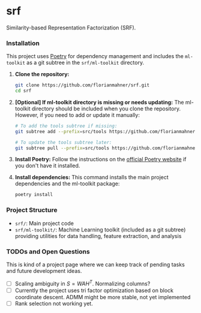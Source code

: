 # srf

Similarity-based Representation Factorization (SRF).

### Installation

This project uses [Poetry](https://python-poetry.org/) for dependency management and includes the `ml-toolkit` as a git subtree in the `srf/ml-toolkit` directory.

1.  **Clone the repository:**
    ```bash
    git clone https://github.com/florianmahner/srf.git
    cd srf
    ```

2.  **[Optional] If ml-toolkit directory is missing or needs updating:**
    The ml-toolkit directory should be included when you clone the repository. However, if you need to add or update it manually:
    ```bash
    # To add the tools subtree if missing:
    git subtree add --prefix=src/tools https://github.com/florianmahner/tools.git main --squash

    # To update the tools subtree later:
    git subtree pull --prefix=src/tools https://github.com/florianmahner/tools.git main --squash
    ```

3.  **Install Poetry:**
    Follow the instructions on the [official Poetry website](https://python-poetry.org/docs/#installation) if you don't have it installed.

4.  **Install dependencies:**
    This command installs the main project dependencies and the ml-toolkit package:
    ```bash
    poetry install
    ```

### Project Structure

- `srf/`: Main project code
- `srf/ml-toolkit/`: Machine Learning toolkit (included as a git subtree) providing utilities for data handling, feature extraction, and analysis

### TODOs and Open Questions

This is kind of a project page where we can keep track of pending tasks and future development ideas.

- [ ] Scaling ambiguity in $S = W A H^T$. Normalizing columns?
- [ ] Currently the project uses tri factor optimization based on block coordinate descent. ADMM might be more stable, not yet implemented
- [ ] Rank selection not working yet.
